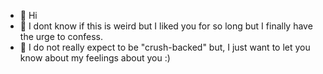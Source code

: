 - 👋 Hi
- 🌱 I dont know if this is weird but I liked you for so long but I finally have the urge to confess.
- 💭 I do not really expect to be "crush-backed" but, I just want to let you know about my feelings about you :)

<!---
Himselfzwy/Himselfzwy is a ✨ special ✨ repository because its `README.md` (this file) appears on your GitHub profile.
You can click the Preview link to take a look at your changes.
--->
